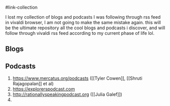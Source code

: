 #link-collection 

I lost my collection of blogs and podcasts I was following through rss feed in vivaldi browser, I am not going to make the same mistake again. this will be the ultimate repository all the cool blogs and podcasts i discover, and will follow through vivaldi rss feed according to my current phase of life lol.

## Blogs

## Podcasts
1. https://www.mercatus.org/podcasts ([[Tyler Cowen]], [[Shruti Rajagopalan]] et al)
2. https://explorerspodcast.com 
3. http://rationallyspeakingpodcast.org ([[Julia Galef]]) 
4. 